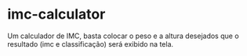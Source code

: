 # imc-calculator
Um calculador de IMC, basta colocar o peso e a altura desejados que o resultado (imc e classificação) será exibido na tela.
